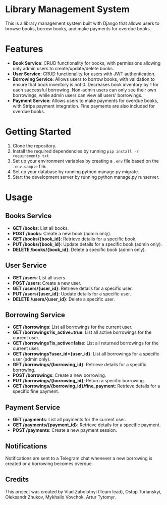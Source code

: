 # Library Management System
This is a library management system built with Django that allows users to browse books, borrow books, and make payments for overdue books.

# Features
- **Book Service**: CRUD functionality for books, with permissions allowing only admin users to create/update/delete books.
- **User Service**: CRUD functionality for users with JWT authentication.
- **Borrowing Service**: Allows users to borrow books, with validation to ensure that book inventory is not 0. Decreases book inventory by 1 for each successful borrowing. Non-admin users can only see their own borrowings, while admin users can view all users' borrowings.
- **Payment Service**: Allows users to make payments for overdue books, with Stripe payment integration. Fine payments are also included for overdue books.
# Getting Started
1. Clone the repository.
2. Install the required dependencies by running `pip install -r requirements.txt`
3. Set up your environment variables by creating a `.env` file based on the `.env.sample` file.
4. Set up your database by running python manage.py migrate.
5. Start the development server by running python manage.py runserver.
# Usage
## Books Service
- **GET /books**: List all books.
- **POST /books**: Create a new book (admin only).
- **GET /books/{book_id}**: Retrieve details for a specific book.
- **PUT /books/{book_id}**: Update details for a specific book (admin only).
- **DELETE /books/{book_id}**: Delete a specific book (admin only).
## User Service
- **GET /users**: List all users.
- **POST /users**: Create a new user.
- **GET /users/{user_id}**: Retrieve details for a specific user.
- **PUT /users/{user_id}**: Update details for a specific user.
- **DELETE /users/{user_id}**: Delete a specific user.
## Borrowing Service
- **GET /borrowings**: List all borrowings for the current user.
- **GET /borrowings?is_active=true**: List all active borrowings for the current user.
- **GET /borrowings?is_active=false**: List all returned borrowings for the current user.
- **GET /borrowings?user_id={user_id}**: List all borrowings for a specific user (admin only).
- **GET /borrowings/{borrowing_id}**: Retrieve details for a specific borrowing.
- **POST /borrowings**: Create a new borrowing.
- **PUT /borrowings/{borrowing_id}**: Return a specific borrowing.
- **GET /borrowings/{borrowing_id}/fine_payment**: Retrieve details for a specific fine payment.
## Payment Service
- **GET /payments**: List all payments for the current user.
- **GET /payments/{payment_id}**: Retrieve details for a specific payment.
- **POST /payments**: Create a new payment session.
## Notifications
Notifications are sent to a Telegram chat whenever a new borrowing is created or a borrowing becomes overdue.

## Credits
This project was created by Vlad Zabolotnyi (Team lead), Ostap Turianskyi, Oleksandr Zhukov, Mykhailo Vovchok, Artur Tytomyr.
